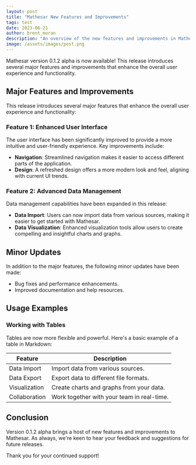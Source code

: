 ```yaml
---
layout: post
title: "Mathesar New Features and Improvements"
tags: test
date: 2023-06-21
author: brent_moran
description: "An overview of the new features and improvements in Mathesar’s version 0.1.2 alpha release."
image: /assets/images/post.png
---
```


Mathesar version 0.1.2 alpha is now available! This release introduces several major features and improvements that enhance the overall user experience and functionality.

## Major Features and Improvements

This release introduces several major features that enhance the overall user experience and functionality:

### Feature 1: Enhanced User Interface

The user interface has been significantly improved to provide a more intuitive and user-friendly experience. Key improvements include:

- **Navigation**: Streamlined navigation makes it easier to access different parts of the application.
- **Design**: A refreshed design offers a more modern look and feel, aligning with current UI trends.

### Feature 2: Advanced Data Management

Data management capabilities have been expanded in this release:

- **Data Import**: Users can now import data from various sources, making it easier to get started with Mathesar.
- **Data Visualization**: Enhanced visualization tools allow users to create compelling and insightful charts and graphs.

## Minor Updates

In addition to the major features, the following minor updates have been made:

- Bug fixes and performance enhancements.
- Improved documentation and help resources.

## Usage Examples

### Working with Tables

Tables are now more flexible and powerful. Here's a basic example of a table in Markdown:

| Feature        | Description                                   |
|----------------|-----------------------------------------------|
| Data Import    | Import data from various sources.             |
| Data Export    | Export data to different file formats.        |
| Visualization  | Create charts and graphs from your data.      |
| Collaboration  | Work together with your team in real-time.    |

## Conclusion

Version 0.1.2 alpha brings a host of new features and improvements to Mathesar. As always, we're keen to hear your feedback and suggestions for future releases.

Thank you for your continued support!